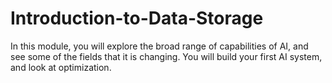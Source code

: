 # Introduction-to-Data-Storage
In this module, you will explore the broad range of capabilities of AI, and see some of the fields that it is changing. You will build your first AI system, and look at optimization. 
